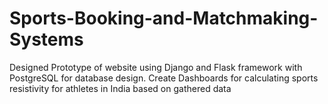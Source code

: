 # Sports-Booking-and-Matchmaking-Systems

Designed Prototype of website using Django and Flask framework with PostgreSQL for database design. Create Dashboards for calculating sports resistivity for athletes in India based on gathered data
